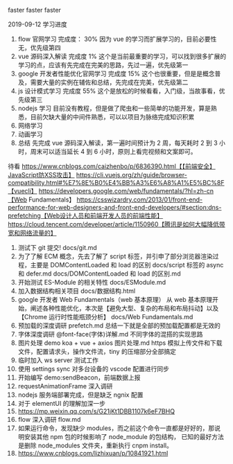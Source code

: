 faster faster faster

2019-09-12 学习进度

1. flow 官网学习
   完成度： 30%
   因为 vue 的学习而扩展学习的，目前必要性无，优先级第四
2. vue 源码深入解读
   完成度 1%
   这个是当前最重要的学习，可以找到很多扩展的学习的点，应该有先完成在完美的思路，先过一遍，优先级第一
3. google 开发者性能优化官网学习
   完成度 15%
   这个也很重要，但是是概念普及，需要大量的实例在辅佐和总结，先完成在完美，优先级第二
4. js 设计模式学习
   完成度 55%
   这个是放松的时候看看，入门级，当故事看，优先级第三
5. nodejs 学习
   目前没有教程，但是做了爬虫和一些简单的功能开发，算是熟悉，目前欠缺大量的中间件熟悉，可以以项目为脉络完成知识积累
6. 网络学习
7. 动画学习
8. 总结
   先完成 vue 源码深入解读，第一遍时间预计为 2 周，每天耗时 2 到 3 小时，周末可以适当延长 4 到 6 小时，原则上看完视频和文案即可。

待看
https://www.cnblogs.com/caizhenbo/p/6836390.html【【前端安全】JavaScript防XSS攻击】
https://cli.vuejs.org/zh/guide/browser-compatibility.html#%E7%8E%B0%E4%BB%A3%E6%A8%A1%E5%BC%8F【vuecli】
https://developers.google.com/web/fundamentals/?hl=zh-cn【Web Fundamentals】
https://csswizardry.com/2013/01/front-end-performance-for-web-designers-and-front-end-developers/#section:dns-prefetching【Web设计人员和前端开发人员的前端性能】
https://cloud.tencent.com/developer/article/1150960【腾讯是如何大幅降低带宽和网络流量的】

1. 测试下 git 提交!
   docs/git.md
2. 为了了解 ECM 概念，先去了解了 script 标签，并引申了部分浏览器渲染过程，主要是 DOMContentLoaded 和 load 的区别
   docs/script 标签的 async 和 defer.md
   docs/DOMContentLoaded 和 load 的区别.md
3. 开始测试 ES-Module 的相关特性
   docs/ESModule.md
4. 加入数据结构相关项目
   docs/数据结构.html
5. google 开发者 Web Fundamentals（web 基本原理）
   从 web 基本原理开始，阐述各种性能优化，本次是【避免大型、复杂的布局和布局抖动】以及【Chrome 运行时性能瓶颈分析】
   docs/Web Fundamentals.md
6. 预加载的深度调研
   prefetch.md
   总结一下就是全部的预加载配置都是无效的
7. 字体深度调研
   @font-face(字体)详解.md
   不同字体的混搭的实现思路
8. 图片处理 demo
   koa + vue + axios
   图片处理.md
   https 模拟上传文件和下载文件，配置请求头，操作文件流，tiny 的压缩部分全部搞定
9. 临时加入 ws server 测试工作
10. 使用 settings sync 对多台设备的 vscode 配置进行同步
11. 开始编写 demo:sendBeacon，前端数据上报
12. requestAnimationFrame 深入调研
13. nodejs 服务端部署完成，但是缺乏 ngnix 配置
14. 对于 elementUI 的理解加深一步
15. https://mp.weixin.qq.com/s/G21jKt1DBB1107k6eF7BHQ
16. flow 深入调研
    flow.md
17. 如果运行命令，发现缺少 modules，而之前这个命令一直都是好好的，那说明安装其他 npm 包的时候影响了 node_module 的包结构，
    已知的最好方法是删除 node_modules 文件夹，重新执行 cnpm install。
18. https://www.cnblogs.com/lizhixuan/p/10841921.html
